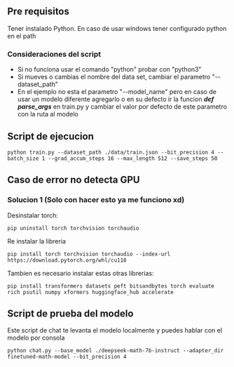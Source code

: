 ## Pre requisitos
Tener instalado Python. En caso de usar windows tener configurado python en el path

### Consideraciones del script
- Si no funciona usar el comando "python" probar con "python3"
- Si mueves o cambias el nombre del data set, cambiar el parametro "--dataset_path"
- En el ejemplo no esta el parametro "--model_name" pero en caso de usar un modelo diferente agregarlo o en su defecto ir la funcion ***def parse_args*** en train.py y cambiar el valor por defecto de este parametro con la ruta al modelo 

## Script de ejecucion
```shell
python train.py --dataset_path ./data/train.json --bit_precision 4 --batch_size 1 --grad_accum_steps 16 --max_length 512 --save_steps 50
```

## Caso de error no detecta GPU
### Solucion 1 (Solo con hacer esto ya me funciono xd)
Desinstalar torch:
```shell
pip uninstall torch torchvision torchaudio
```

Re instalar la libreria
```shell
pip install torch torchvision torchaudio --index-url https://download.pytorch.org/whl/cu118
```

Tambien es necesario instalar estas otras librerias:
```shell
pip install transformers datasets peft bitsandbytes torch evaluate rich psutil numpy xformers huggingface_hub accelerate
```

## Script de prueba del modelo 
Este script de chat te levanta el modelo localmente y puedes hablar con el modelo por consola
```shell
python chat.py --base_model ./deepseek-math-7b-instruct --adapter_dir finetuned-math-model --bit_precision 4
```